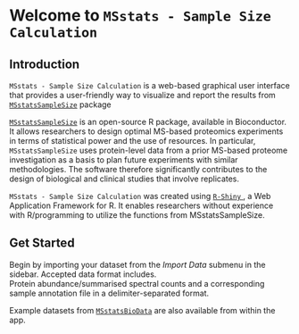 # Welcome to `MSstats - Sample Size Calculation`


## Introduction
`MSstats - Sample Size Calculation` is a web-based graphical user interface that provides a 
user-friendly way to visualize and report the results from 
<a href = "https://bioconductor.org/packages/release/bioc/html/MSstatsSampleSize.html" target = "_blank">`MSstatsSampleSize`</a> package

<a href = "https://bioconductor.org/packages/release/bioc/html/MSstatsSampleSize.html" target = "_blank">`MSstatsSampleSize`</a> is an open-source R package, available in Bioconductor.
It allows researchers to design optimal MS-based proteomics experiments in terms
of statistical power and the use of resources. In particular, `MSstatsSampleSize`
uses protein-level data from a prior MS-based proteome investigation as a basis
to plan future experiments with similar methodologies. The software therefore
significantly contributes to the design of biological and clinical studies that 
involve replicates.

`MSstats - Sample Size Calculation` was created using <a href = "https://shiny.rstudio.com/" target = "_blank"> `R-Shiny` </a>, a Web Application Framework for R. It enables researchers
without experience with R/programming to utilize the functions from MSstatsSampleSize.


## Get Started

Begin by importing your dataset from the *Import Data* submenu in the sidebar. 
Accepted data format includes.  
Protein abundance/summarised spectral counts and a corresponding sample 
annotation file in a delimiter-separated format.  
  
Example datasets from <a href = "https://bioconductor.org/packages/release/data/experiment/html/MSstatsBioData.html" target = "_blank">`MSstatsBioData`</a> are also available from within the app.